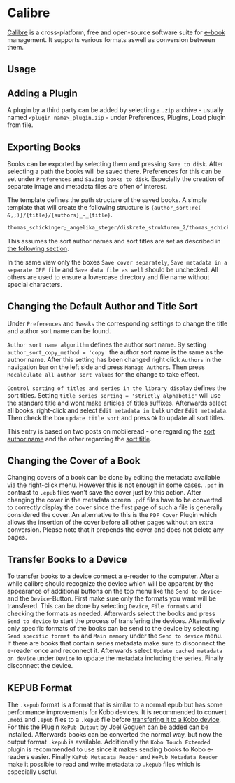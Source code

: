 # Calibre

[Calibre](https://calibre-ebook.com/) is a cross-platform, free and open-source
software suite for [e-book](/wiki/e-books.md) management.
It supports various formats aswell as conversion between them.

## Usage

## Adding a Plugin

A plugin by a third party can be added by selecting a `.zip` archive - usually
named `<plugin name>_plugin.zip` - under Preferences, Plugins, Load plugin from
file.

## Exporting Books

Books can be exported by selecting them and pressing `Save to disk`.
After selecting a path the books will be saved there.
Preferences for this can be set under `Preferences` and `Saving books to disk`.
Especially the creation of separate image and metadata files are often of
interest.

The template defines the path structure of the saved books.
A simple template that will create the following structure is
`{author_sort:re( &,;)}/{title}/{authors}_-_{title}`.

```txt
thomas_schickinger;_angelika_steger/diskrete_strukturen_2/thomas_schickinger_&_angelika_steger_-_diskrete_strukturen_2.pdf
```

This assumes the sort author names and sort titles are set as described in
[the following section](#changing-the-default-author-and-title-sort).

In the same view only the boxes `Save cover separately`, `Save metadata in a separate OPF file` and
`Save data file as well` should be unchecked.
All others are used to ensure a lowercase directory and file name without special characters.

## Changing the Default Author and Title Sort

Under `Preferences` and `Tweaks` the corresponding settings to change the title
and author sort name can be found.

`Author sort name algorithm` defines the author sort name.
By setting `author_sort_copy_method = 'copy'` the author sort name is the same
as the author name.
After this setting has been changed right click `Authors` in the navigation bar
on the left side and press `Manage Authors`.
Then press `Recalculate all author sort values` for the change to take effect.

`Control sorting of titles and series in the library display` defines the sort
titles.
Setting `title_series_sorting = 'strictly_alphabetic'` will use the standard
title and wont make articles of titles suffixes.
Afterwards select all books, right-click and select `Edit metadata in bulk`
under `Edit metadata`.
Then check the box `update title sort` and press `Ok` to update all sort titles.

This entry is based on two posts on mobileread - one regarding the
[sort author name](https://www.mobileread.com/forums/showthread.php?t=314663)
and the other regarding the
[sort title](https://www.mobileread.com/forums/showthread.php?t=249870).

## Changing the Cover of a Book

Changing covers of a book can be done by editing the metadata available via the right-click menu.
However this is not enough in some cases.
`.pdf` in contrast to `.epub` files won't save the cover just by this action.
After changing the cover in the metadata screen `.pdf` files have to be converted to correctly
display the cover since the first page of such a file is generally considered the cover.
An alternative to this is the `PDF Cover` Plugin which allows the insertion of the cover before all
other pages without an extra conversion.
Please note that it prepends the cover and does not delete any pages.

## Transfer Books to a Device

To transfer books to a device connect a e-reader to the computer.
After a while calibre should recognize the device which will be apparent by the appearance of
additional buttons on the top menu like the `Send to device`- and the `Device`-Button.
First make sure only the formats you want will be transfered.
This can be done by selecting `Device`, `File formats` and checking the formats as needed.
Afterwards select the books and press `Send to device` to start the process of transfering the
devices.
Alternatively only specific formats of the books can be send to the device by selecting
`Send specific format to` and `Main memory` under the `Send to device` menu.
If there are books that contain series metadata make sure to disconnect the e-reader once and
reconnect it.
Afterwards select `Update cached metadata on device` under `Device` to update the metadata
including the series.
Finally disconnect the device.

## KEPUB Format

The `.kepub` format is a format that is similar to a normal epub but has some performance
improvements for Kobo devices.
It is recommended to convert `.mobi` and `.epub` files to a `.kepub` file before
[transfering it to a Kobo device](#transfer-books-to-a-device).
For this the Plugin `KePub Output` by Joel Goguen [can be added](#adding-a-plugin) can be
installed.
Afterwards books can be converted the normal way, but now the output format `.kepub` is available.
Additionally the `Kobo Touch Extended` plugin is recommended to use since it makes sending books to
Kobo e-readers easier.
Finally `KePub Metadata Reader` and `KePub Metadata Reader` make it possible to read and write
metadata to `.kepub` files which is especially useful.
